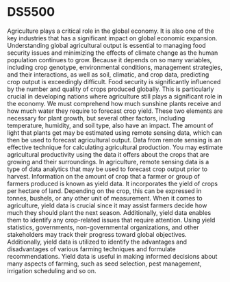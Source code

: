 # DS5500
Agriculture plays a critical role in the global economy. It is also one of the key industries that has a significant impact on global economic expansion.
Understanding global agricultural output is essential to managing food security issues and minimizing the effects of climate change as the human population
continues to grow. Because it depends on so many variables, including crop genotype, environmental conditions, management strategies, and their interactions,
as well as soil, climatic, and crop data, predicting crop output is exceedingly difficult.
Food security is significantly influenced by the number and quality of crops produced globally. This is particularly crucial in developing nations where
agriculture still plays a significant role in the economy. We must comprehend how much sunshine plants receive and how much water they require to forecast
crop yield. These two elements are necessary for plant growth, but several other factors, including temperature, humidity, and soil type, also have an impact.
The amount of light that plants get may be estimated using remote sensing data, which can then be used to forecast agricultural output.
Data from remote sensing is an effective technique for calculating agricultural production. You may estimate agricultural productivity using the data it
offers about the crops that are growing and their surroundings. In agriculture, remote sensing data is a type of data analytics that may be used to forecast crop
output prior to harvest. 
Information on the amount of crop that a farmer or group of farmers produced is known as yield data. It incorporates the yield of crops per hectare of land.
Depending on the crop, this can be expressed in tonnes, bushels, or any other unit of measurement. When it comes to agriculture, yield data is crucial since
it may assist farmers decide how much they should plant the next season. Additionally, yield data enables them to identify any crop-related issues that require
attention. Using yield statistics, governments, non-governmental organizations, and other stakeholders may track their progress toward global objectives.
Additionally, yield data is utilized to identify the advantages and disadvantages of various farming techniques and formulate recommendations. Yield data is 
useful in making informed decisions about many aspects of farming, such as seed selection, pest management, irrigation scheduling and so on.
